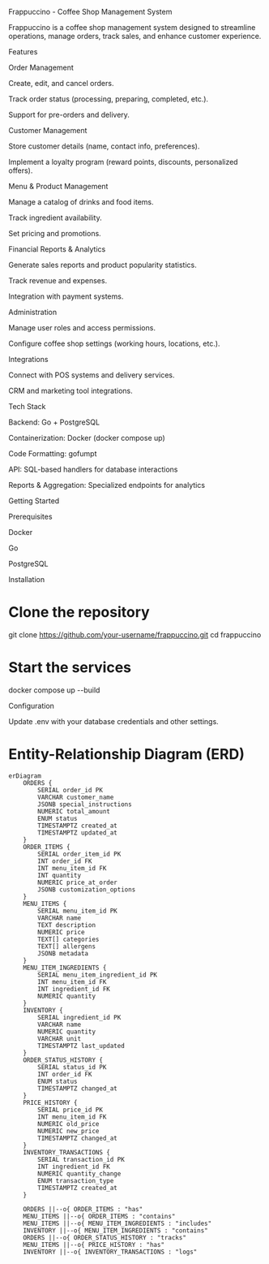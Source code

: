 Frappuccino - Coffee Shop Management System

Frappuccino is a coffee shop management system designed to streamline operations, manage orders, track sales, and enhance customer experience.

Features

Order Management

Create, edit, and cancel orders.

Track order status (processing, preparing, completed, etc.).

Support for pre-orders and delivery.

Customer Management

Store customer details (name, contact info, preferences).

Implement a loyalty program (reward points, discounts, personalized offers).

Menu & Product Management

Manage a catalog of drinks and food items.

Track ingredient availability.

Set pricing and promotions.

Financial Reports & Analytics

Generate sales reports and product popularity statistics.

Track revenue and expenses.

Integration with payment systems.

Administration

Manage user roles and access permissions.

Configure coffee shop settings (working hours, locations, etc.).

Integrations

Connect with POS systems and delivery services.

CRM and marketing tool integrations.

Tech Stack

Backend: Go + PostgreSQL

Containerization: Docker (docker compose up)

Code Formatting: gofumpt

API: SQL-based handlers for database interactions

Reports & Aggregation: Specialized endpoints for analytics

Getting Started

Prerequisites

Docker

Go

PostgreSQL

Installation

# Clone the repository
git clone https://github.com/your-username/frappuccino.git
cd frappuccino

# Start the services
docker compose up --build

Configuration

Update .env with your database credentials and other settings.

# Entity-Relationship Diagram (ERD)

```mermaid
erDiagram
    ORDERS {
        SERIAL order_id PK
        VARCHAR customer_name 
        JSONB special_instructions
        NUMERIC total_amount 
        ENUM status 
        TIMESTAMPTZ created_at
        TIMESTAMPTZ updated_at
    }
    ORDER_ITEMS {
        SERIAL order_item_id PK
        INT order_id FK
        INT menu_item_id FK
        INT quantity 
        NUMERIC price_at_order 
        JSONB customization_options
    }
    MENU_ITEMS {
        SERIAL menu_item_id PK
        VARCHAR name 
        TEXT description
        NUMERIC price 
        TEXT[] categories 
        TEXT[] allergens
        JSONB metadata
    }
    MENU_ITEM_INGREDIENTS {
        SERIAL menu_item_ingredient_id PK
        INT menu_item_id FK
        INT ingredient_id FK
        NUMERIC quantity 
    }
    INVENTORY {
        SERIAL ingredient_id PK
        VARCHAR name 
        NUMERIC quantity 
        VARCHAR unit
        TIMESTAMPTZ last_updated
    }
    ORDER_STATUS_HISTORY {
        SERIAL status_id PK
        INT order_id FK
        ENUM status 
        TIMESTAMPTZ changed_at
    }
    PRICE_HISTORY {
        SERIAL price_id PK
        INT menu_item_id FK
        NUMERIC old_price
        NUMERIC new_price
        TIMESTAMPTZ changed_at
    }
    INVENTORY_TRANSACTIONS {
        SERIAL transaction_id PK
        INT ingredient_id FK
        NUMERIC quantity_change
        ENUM transaction_type 
        TIMESTAMPTZ created_at
    }

    ORDERS ||--o{ ORDER_ITEMS : "has"
    MENU_ITEMS ||--o{ ORDER_ITEMS : "contains"
    MENU_ITEMS ||--o{ MENU_ITEM_INGREDIENTS : "includes"
    INVENTORY ||--o{ MENU_ITEM_INGREDIENTS : "contains"
    ORDERS ||--o{ ORDER_STATUS_HISTORY : "tracks"
    MENU_ITEMS ||--o{ PRICE_HISTORY : "has"
    INVENTORY ||--o{ INVENTORY_TRANSACTIONS : "logs"
